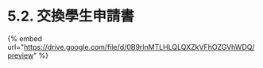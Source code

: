 # 5.2. 交換學生申請書

{% embed url="https://drive.google.com/file/d/0B9rlnMTLHLQLQXZkVFhOZGVhWDQ/preview" %}




